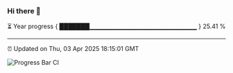 ### Hi there 👋

⏳ Year progress { ███████▁▁▁▁▁▁▁▁▁▁▁▁▁▁▁▁▁▁▁▁▁▁▁ } 25.41 %

---

⏰ Updated on Thu, 03 Apr 2025 18:15:01 GMT

![Progress Bar CI](https://github.com/Shyam-Makwana/GitHub-Actions-Demo/workflows/Progress%20Bar%20CI/badge.svg)
